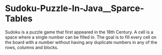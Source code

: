 # Sudoku-Puzzle-In-Java__Sparce-Tables
Sudoku is a puzzle game that first appeared in the 18th Century. A cell is a space where a single number can be filled in. The goal is to fill every cell on the board with a number without having any duplicate numbers in any of the rows, columns and blocks.
